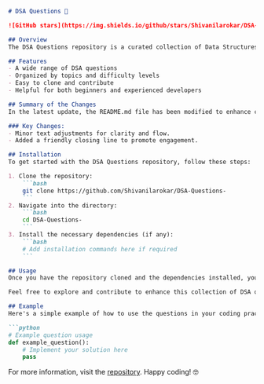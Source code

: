 ```markdown
# DSA Questions 🤖

![GitHub stars](https://img.shields.io/github/stars/Shivanilarokar/DSA-Questions-?style=social) ![GitHub forks](https://img.shields.io/github/forks/Shivanilarokar/DSA-Questions-?style=social) ![License](https://img.shields.io/badge/license-MIT-blue.svg)

## Overview
The DSA Questions repository is a curated collection of Data Structures and Algorithms questions designed to help developers improve their coding skills and prepare for technical interviews. This repository includes a variety of questions categorized by difficulty and topic.

## Features
- A wide range of DSA questions
- Organized by topics and difficulty levels
- Easy to clone and contribute
- Helpful for both beginners and experienced developers

## Summary of the Changes
In the latest update, the README.md file has been modified to enhance clarity and improve user engagement. Notably, the language has been refined for better readability and encouragement. 

### Key Changes:
- Minor text adjustments for clarity and flow.
- Added a friendly closing line to promote engagement.

## Installation
To get started with the DSA Questions repository, follow these steps:

1. Clone the repository:
    ```bash
    git clone https://github.com/Shivanilarokar/DSA-Questions-
    ```
2. Navigate into the directory:
    ```bash
    cd DSA-Questions-
    ```
3. Install the necessary dependencies (if any):
    ```bash
    # Add installation commands here if required
    ```

## Usage
Once you have the repository cloned and the dependencies installed, you can run the examples provided in the repository. 

Feel free to explore and contribute to enhance this collection of DSA questions!

## Example
Here's a simple example of how to use the questions in your coding practice:

```python
# Example question usage
def example_question():
    # Implement your solution here
    pass
```

For more information, visit the [repository](https://github.com/Shivanilarokar/DSA-Questions-). Happy coding! 🤓
```